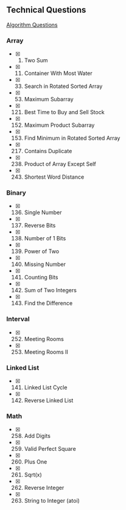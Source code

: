 ## Technical Questions

[Algorithm Questions](https://github.com/yangshun/tech-interview-handbook/tree/master/algorithms)

### Array

- [x] 1. Two Sum
- [x] 11. Container With Most Water
- [x] 33. Search in Rotated Sorted Array
- [x] 53. Maximum Subarray
- [x] 121. Best Time to Buy and Sell Stock
- [x] 152. Maximum Product Subarray
- [x] 153. Find Minimum in Rotated Sorted Array
- [x] 217. Contains Duplicate
- [x] 238. Product of Array Except Self
- [x] 243. Shortest Word Distance

### Binary

- [x] 136. Single Number
- [x] 137. Reverse Bits
- [x] 138. Number of 1 Bits
- [x] 139. Power of Two
- [x] 140. Missing Number
- [x] 141. Counting Bits
- [x] 142. Sum of Two Integers
- [x] 143. Find the Difference

### Interval

- [x] 252. Meeting Rooms
- [x] 253. Meeting Rooms II

### Linked List

- [x] 141. Linked List Cycle
- [x] 142. Reverse Linked List

### Math

- [x] 258. Add Digits
- [x] 259. Valid Perfect Square
- [x] 260. Plus One
- [x] 261. Sqrt(x)
- [x] 262. Reverse Integer
- [x] 263. String to Integer (atoi)

